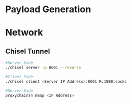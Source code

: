 # Payload Generation


# Network 

## Chisel Tunnel
```bash
#Server Side
./chisel server -p 8001 --reverse

#Client Side
./chisel client <Server IP Address>:8001 R:1080:socks

#Server Side
proxychains4 nmap <IP Address>
```
